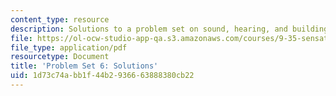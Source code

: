 ```yaml
---
content_type: resource
description: Solutions to a problem set on sound, hearing, and building the spectrogram.
file: https://ol-ocw-studio-app-qa.s3.amazonaws.com/courses/9-35-sensation-and-perception-spring-2009/1d73c74abb1f44b2936663888380cb22_MIT9_35s09_sol_pset06_part1.pdf
file_type: application/pdf
resourcetype: Document
title: 'Problem Set 6: Solutions'
uid: 1d73c74a-bb1f-44b2-9366-63888380cb22
---
```

